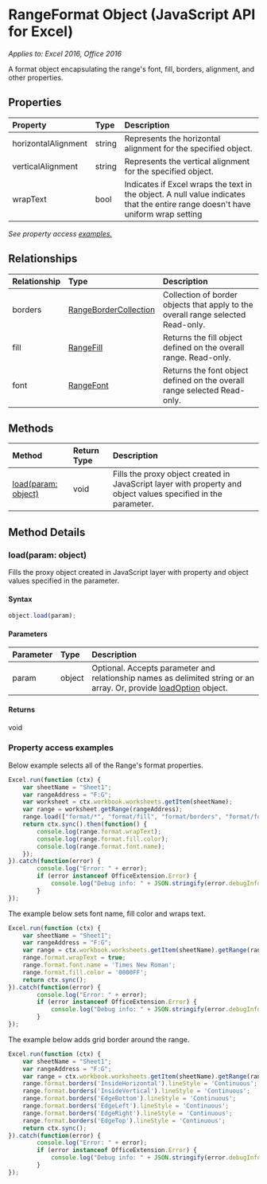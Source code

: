 # RangeFormat Object (JavaScript API for Excel)

_Applies to: Excel 2016, Office 2016_

A format object encapsulating the range's font, fill, borders, alignment, and other properties.

## Properties

| Property	   | Type	|Description
|:---------------|:--------|:----------|
|horizontalAlignment|string|Represents the horizontal alignment for the specified object.|
|verticalAlignment|string|Represents the vertical alignment for the specified object.|
|wrapText|bool|Indicates if Excel wraps the text in the object. A null value indicates that the entire range doesn't have uniform wrap setting|

_See property access [examples.](#property-access-examples)_

## Relationships
| Relationship | Type	|Description|
|:---------------|:--------|:----------|
|borders|[RangeBorderCollection](rangebordercollection.md)|Collection of border objects that apply to the overall range selected Read-only.|
|fill|[RangeFill](rangefill.md)|Returns the fill object defined on the overall range. Read-only.|
|font|[RangeFont](rangefont.md)|Returns the font object defined on the overall range selected Read-only.|

## Methods

| Method		   | Return Type	|Description|
|:---------------|:--------|:----------|
|[load(param: object)](#loadparam-object)|void|Fills the proxy object created in JavaScript layer with property and object values specified in the parameter.|

## Method Details


### load(param: object)
Fills the proxy object created in JavaScript layer with property and object values specified in the parameter.

#### Syntax
```js
object.load(param);
```

#### Parameters
| Parameter	   | Type	|Description|
|:---------------|:--------|:----------|
|param|object|Optional. Accepts parameter and relationship names as delimited string or an array. Or, provide [loadOption](loadoption.md) object.|

#### Returns
void
### Property access examples

Below example selects all of the Range's format properties. 

```js
Excel.run(function (ctx) { 
	var sheetName = "Sheet1";
	var rangeAddress = "F:G";
	var worksheet = ctx.workbook.worksheets.getItem(sheetName);
	var range = worksheet.getRange(rangeAddress);
	range.load(["format/*", "format/fill", "format/borders", "format/font"]);
	return ctx.sync().then(function() {
		console.log(range.format.wrapText);
		console.log(range.format.fill.color);
		console.log(range.format.font.name);
	});
}).catch(function(error) {
		console.log("Error: " + error);
		if (error instanceof OfficeExtension.Error) {
			console.log("Debug info: " + JSON.stringify(error.debugInfo));
		}
});
```

The example below sets font name, fill color and wraps text. 

```js
Excel.run(function (ctx) { 
	var sheetName = "Sheet1";
	var rangeAddress = "F:G";
	var range = ctx.workbook.worksheets.getItem(sheetName).getRange(rangeAddress);
	range.format.wrapText = true;
	range.format.font.name = 'Times New Roman';
	range.format.fill.color = '0000FF';
	return ctx.sync(); 
}).catch(function(error) {
		console.log("Error: " + error);
		if (error instanceof OfficeExtension.Error) {
			console.log("Debug info: " + JSON.stringify(error.debugInfo));
		}
});
```

The example below adds grid border around the range.

```js
Excel.run(function (ctx) { 
	var sheetName = "Sheet1";
	var rangeAddress = "F:G";
	var range = ctx.workbook.worksheets.getItem(sheetName).getRange(rangeAddress);
	range.format.borders('InsideHorizontal').lineStyle = 'Continuous';
	range.format.borders('InsideVertical').lineStyle = 'Continuous';
	range.format.borders('EdgeBottom').lineStyle = 'Continuous';
	range.format.borders('EdgeLeft').lineStyle = 'Continuous';
	range.format.borders('EdgeRight').lineStyle = 'Continuous';
	range.format.borders('EdgeTop').lineStyle = 'Continuous';
	return ctx.sync(); 
}).catch(function(error) {
		console.log("Error: " + error);
		if (error instanceof OfficeExtension.Error) {
			console.log("Debug info: " + JSON.stringify(error.debugInfo));
		}
});
```
